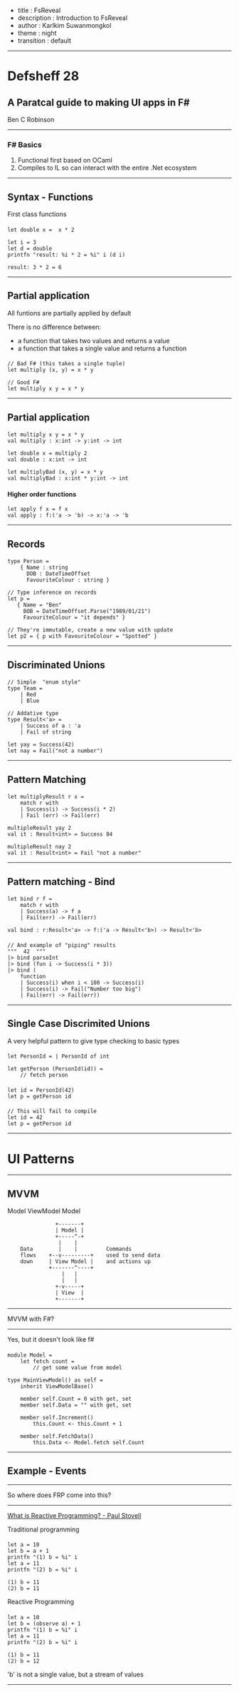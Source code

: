 - title : FsReveal
- description : Introduction to FsReveal
- author : Karlkim Suwanmongkol
- theme : night
- transition : default

***

# Defsheff 28

## A Paratcal guide to making UI apps in F#

Ben C Robinson

***

### F# Basics

1. Functional first based on OCaml
1. Compiles to IL so can interact with the entire .Net ecosystem

---

## Syntax - Functions

First class functions

####
    let double x =  x * 2

    let i = 3
    let d = double
    printfn "result: %i * 2 = %i" i (d i)

```
result: 3 * 2 = 6
```

---

## Partial application

All funtions are partially applied by default

There is no difference between:

- a function that takes two values and returns a value
- a function that takes a single value and returns a function

####
    // Bad F# (this takes a single tuple)
    let multiply (x, y) = x * y

    // Good F#
    let multiply x y = x * y

---

## Partial application

####
    let multiply x y = x * y
    val multiply : x:int -> y:int -> int

    let double x = multiply 2
    val double : x:int -> int

    let multiplyBad (x, y) = x * y
    val multiplyBad : x:int * y:int -> int

#### Higher order functions
    let apply f x = f x
    val apply : f:('a -> 'b) -> x:'a -> 'b

---

## Records

####
    type Person =
        { Name : string
          DOB : DateTimeOffset
          FavouriteColour : string }

    // Type inference on records
    let p =
       { Name = "Ben"
         BOB = DateTimeOffset.Parse("1989/01/21")
         FavouriteColour = "it depends" }

    // They're immutable, create a new value with update
    let p2 = { p with FavouriteColour = "Spotted" }

---

## Discriminated Unions

####
    // Simple  "enum style"
    type Team =
        | Red
        | Blue

    // Addative type
    type Result<'a> =
        | Success of a : 'a
        | Fail of string

    let yay = Success(42)
    let nay = Fail("not a number")

---

## Pattern Matching

####
    let multiplyResult r x =
        match r with
        | Success(i) -> Success(i * 2)
        | Fail (err) -> Fail(err)


```
multipleResult yay 2
val it : Result<int> = Success 84
```
```
multipleResult nay 2
val it : Result<int> = Fail "not a number"
```

---

## Pattern matching - Bind

####
    let bind r f =
        match r with
        | Success(a) -> f a
        | Fail(err) -> Fail(err)

    val bind : r:Result<'a> -> f:('a -> Result<'b>) -> Result<'b>

####
    // And example of "piping" results
    """  42  """
    |> bind parseInt
    |> bind (fun i -> Success(i * 3))
    |> bind (
        function
        | Success(i) when i < 100 -> Success(i)
        | Success(i) -> Fail("Number too big")
        | Fail(err) -> Fail(err))

---

## Single Case Discrimited Unions

A very helpful pattern to give type checking to basic types

####
    let PersonId = | PersonId of int

    let getPerson (PersonId(id)) =
        // fetch person

####
    let id = PersonId(42)
    let p = getPerson id

####
    // This will fail to compile
    let id = 42
    let p = getPerson id

***

# UI Patterns

---

## MVVM

Model ViewModel Model

```
               +-------+
               | Model |
               +-----^-+
                |    |
    Data        |    |         Commands
    flows    +--v---------+    used to send data
    down     | View Model |    and actions up
             +-------^----+
                 |   |
                 |   |
               +-v-----+
               | View  |
               +-------+
```

---

MVVM with F#?

---

Yes, but it doesn't look like f#

####
    module Model =
        let fetch count =
            // get some value from model

    type MainViewModel() as self =
        inherit ViewModelBase()

        member self.Count = 0 with get, set
        member self.Data = "" with get, set

        member self.Increment()
            this.Count <- this.Count + 1

        member self.FetchData()
            this.Data <- Model.fetch self.Count

***

## Example - Events

***

So where does FRP come into this?

---

[What is Reactive Programming? - Paul Stovell](http://paulstovell.com/blog/reactive-programming)

Traditional programming

####
    let a = 10
    let b = a + 1
    printfn "(1) b = %i" i
    let a = 11
    printfn "(2) b = %i" i

```
(1) b = 11
(2) b = 11
```

Reactive Programming

####
    let a = 10
    let b = (observe a) + 1
    printfn "(1) b = %i" i
    let a = 11
    printfn "(2) b = %i" i

```
(1) b = 11
(2) b = 12
```
'b' is not a single value, but a stream of values

***